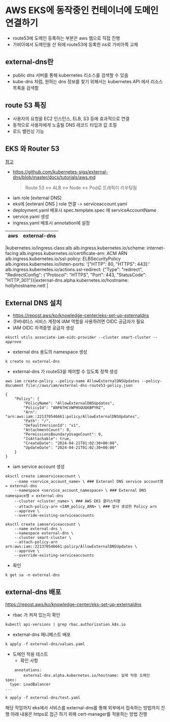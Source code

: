 # AWS EKS에 동작중인 컨테이너에 도메인 연결하기

- route53에 도메인 등록하는 부분은 aws 웹으로 직접 진행
- 가비아에서 도메인을 산 뒤에 route53에 등록한 ns로 가비아쪽 교체

## external-dns란

- public dns 서버를 통해 kubernetes 리소스를 검색할 수 있음
- kube-dns 처럼, 원하는 dns 정보를 찾기 위해서는 kubernetes API 에서 리소스 목록을 검색함

## route 53 특징

- 사용자의 요청을 EC2 인스턴스, ELB, S3 등에 효과적으로 연결
- 동적으로 사용자에게 노출될 DNS 레코드 타입과 값 조절
- 로드 밸런싱 기능

## EKS 와 Router 53

[참고](https://velog.io/@ironkey/AWS-EKS%EC%97%90%EC%84%9C-%EB%8F%99%EC%9E%91%EC%A4%91%EC%9D%B8-%EC%BB%A8%ED%85%8C%EC%9D%B4%EB%84%88%EC%97%90-External-DNS%EB%A1%9C-%EB%8F%84%EB%A9%94%EC%9D%B8-%EC%97%B0%EA%B2%B0%ED%95%98%EA%B8%B0)

- https://github.com/kubernetes-sigs/external-dns/blob/master/docs/tutorials/aws.md
  > Route 53 ↔ ALB ↔ Node ↔ Pod로 트래픽이 라우팅됨
- iam role [external DNS]
- eks에 [exteranl DNS ] role 연결 -> serviceaccount.yaml
- deployment.yaml 배포시 spec.template.spec 에 serviceAccountName
- service.yaml 생성
- ingress.yaml 배포시 annotation에 설정

| aws | external-dns |
| --- | ------------ |

|kubernetes.io/ingress.class:alb
alb.ingress.kubernetes.io/scheme: internet-facing
alb.ingress.kubernetes.io/certificate-arn: ACM ARN
alb.ingress.kubernetes.io/ssl-policy: ELBSecurityPolicy
alb.ingress.kubernetes.io/listen-ports: '["HTTP": 80, "HTTPS": 443]:'
alb.ingress.kubernetes.io/actions.ssl-redirect: {"Type": "redirect", "RedirectConfig": {"Protocol": "HTTPS", "Port": 443, "StatusCode": "HTTP_301"}}|external-dns.alpha.kubernetes.io/hostname: hollyhostname.nett
|

## External DNS 설치

- https://repost.aws/ko/knowledge-center/eks-set-up-externaldns
- 쿠버네티스 서비스 계정에 IAM 역할을 사용하려면 OIDC 공급자가 필요
- IAM OIDC 자격증명 공급자 생성

```
eksctl utils associate-iam-oidc-provider --cluster smart-cluster --approve
```

- external dns 용도의 namespace 생성

```
k create ns external-dns
```

- external-dns 가 route53을 제어할 수 있도록 정책 생성

```
aws iam create-policy --policy-name AllowExternalDNSUpdates --policy-document file://aws/iam/external-dns-route53-policy.json
```

```
{
    "Policy": {
        "PolicyName": "AllowExternalDNSUpdates",
        "PolicyId": "ANPATHCVWPHSQUQ6BPYHZ",
        "Arn": "arn:aws:iam::221370546661:policy/AllowExternalDNSUpdates",
        "Path": "/",
        "DefaultVersionId": "v1",
        "AttachmentCount": 0,
        "PermissionsBoundaryUsageCount": 0,
        "IsAttachable": true,
        "CreateDate": "2024-04-21T01:02:30+00:00",
        "UpdateDate": "2024-04-21T01:02:30+00:00"
    }
}
```

- iam service account 생성

```
eksctl create iamserviceaccount \
    --name <service_account_name> \ ### Exteranl DNS service account명 = external-dns
    --namespace <service_account_namespace> \ ### External DNS namespace명 = external-dns
    --cluster <cluster_name> \ ### AWS EKS 클러스터명
    --attach-policy-arn <IAM_policy_ARN> \ ### 앞서 생성한 Policy arn
    --approve \
    --override-existing-serviceaccounts
```

```
eksctl create iamserviceaccount \
    --name external-dns \
    --namespace external-dns \
    --cluster smart-cluster \
    --attach-policy-arn arn:aws:iam::221370546661:policy/AllowExternalDNSUpdates \
    --approve \
    --override-existing-serviceaccounts
```

- 확인

```
k get sa -n external-dns
```

## external-dns 배포

https://repost.aws/ko/knowledge-center/eks-set-up-externaldns

- rbac 가 켜져 있는지 확인

```
kubectl api-versions | grep rbac.authorization.k8s.io

```

- external-dns 매니페스트 배포

```
k apply -f external-dns/values.yaml
```

- 도메인 적용 테스트
  - 확인 사항

```
    annotations:
        external-dns.alpha.kubernetes.io/hostname: 실제 적용 도메인
spec:
  type: LoadBalancer
...
```

```
k apply -f external-dns/test.yaml
```

해당 작업까지 eks에서 서비스를 external-dns를 통해 외부에서 접속하는 방법까지 진행
아래 내용은 https로 접근 하기 위해 cert-manager를 적용하는 방법 진행
